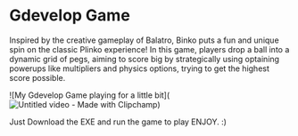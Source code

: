 # Gdevelop Game
Inspired by the creative gameplay of Balatro, Binko puts a fun and unique spin on the classic Plinko experience! In this game, players drop a ball into a dynamic grid of pegs, aiming to score big by strategically using optaining powerups like multipliers and physics options, trying to get the highest score possible.

![My Gdevelop Game playing for a little bit](![Untitled video - Made with Clipchamp](https://github.com/user-attachments/assets/2ec2354c-0387-436e-b6dc-5f2a4b6f6238))
 

Just Download the EXE and run the game to play ENJOY. :)
